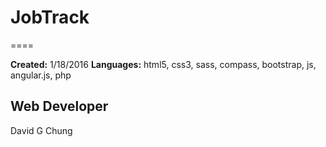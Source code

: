 # JobTrack
====

**Created:** 1/18/2016
**Languages:** html5, css3, sass, compass, bootstrap, js, angular.js, php

Web Developer
----------
David G Chung
